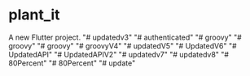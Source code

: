 # plant_it

A new Flutter project.
"# updatedv3" 
"# authenticated" 
"# groovy" 
"# groovy" 
"# groovy" 
"# groovyV4" 
"# updatedV5" 
"# UpdatedV6" 
"# UpdatedAPI" 
"# UpdatedAPIV2" 
"# updatedv7" 
"# updatedv8" 
"# 80Percent" 
"# 80Percent" 
"# update" 
